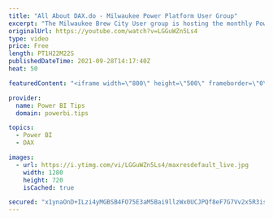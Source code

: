 ```yaml
---
title: "All About DAX.do - Milwaukee Power Platform User Group"
excerpt: "The Milwaukee Brew City User group is hosting the monthly Power BI User Group meeting.  Kevin Arnold Director of Architecture from Expert Analytics will be providing us a full demo of the website DAX.do  Visit PowerBI.tips : https://powerbi.tips  Visit Chicago User Group:  https://community.powerbi.com/t5/Chicago-Power-BI-User-Group/gh-p/pbi_chicago_usergroup"
originalUrl: https://youtube.com/watch?v=LGGuWZn5Ls4
type: video
price: Free
length: PT1H22M22S
publishedDateTime: 2021-09-28T14:17:40Z
heat: 50

featuredContent: "<iframe width=\"800\" height=\"500\" frameborder=\"0\" src=\"https://www.youtube.com/embed/LGGuWZn5Ls4\" allow=\"accelerometer; autoplay; encrypted-media; gyroscope; picture-in-picture\" allowfullscreen></iframe>"

provider:
  name: Power BI Tips
  domain: powerbi.tips

topics:
  - Power BI
  - DAX

images:
  - url: https://i.ytimg.com/vi/LGGuWZn5Ls4/maxresdefault_live.jpg
    width: 1280
    height: 720
    isCached: true

secured: "x1ynaOnD+ILzi4yMGBSB4FO75E3aM5Bai9llzWx0UCJPQf8eF7G7Vv2x5R3isepjTYaYVe02gYT8+a+1okF11k24VDjKVp5XKYfoBzJ73X75rRZRNcFV1uMJX+Q7CkXkX+VXAen/jwFUECApnzTjY0cQJENfr+ZDcC1R3t6gQ5XvZ7z8EPbLQEeAciuwBBz4YduMVcJVMgWNUWBoG163+mnUplaW4kjVCvwF7kRlW74KwNZ1stJsbE57vRU/MjDwAzogukH0D3d+i/zajg8V+nyZEqQ6ufaqmjtliwU9d7a7mbWmwCp4kCIAfUGLqO4muWf3Z33QpvCfqZbzq1ttuYSX02A6TOY+QrKzYR6odaxgwxy9pP6JErPzcNNw+dbFOt2XAv4lwSAm0xKQ110nH+J2fQCWkTlL0cEgNtEORpk=;ClldGw953MmCl3a0pZBF+w=="
---
```


